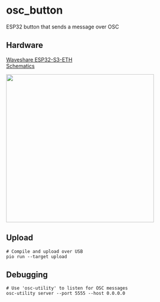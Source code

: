 # osc_button
ESP32 button that sends a message over OSC

## Hardware

[Waveshare ESP32-S3-ETH](https://www.waveshare.com/wiki/ESP32-S3-ETH#Other_resource_link)  
[Schematics](https://files.waveshare.com/wiki/ESP32-S3-ETH/ESP32-S3-ETH-Schematic.pdf)

<img src="https://www.waveshare.com/w/upload/e/e0/ESP32-S3-ETH-details-15.jpg" width=400/>


## Upload

    # Compile and upload over USB
    pio run --target upload

## Debugging

    # Use 'osc-utility' to listen for OSC messages
    osc-utility server --port 5555 --host 0.0.0.0
